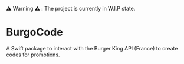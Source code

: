 ⚠️ Warning ⚠️ : The project is currently in W.I.P state.

# BurgoCode
A Swift package to interact with the Burger King API (France) to create codes for promotions.
